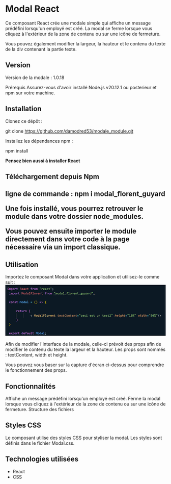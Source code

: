 <h1>Modal React</h1>

Ce composant React crée une modale simple qui affiche un message prédéfini lorsqu'un employé est créé. La modal se ferme lorsque vous cliquez à l'extérieur de la zone de contenu ou sur une icône de fermeture.

Vous pouvez également modifier la largeur, la hauteur et le contenu du texte de la div contenant
la partie texte.

<h2>Version</h2> 

Version de la modale : 1.0.18

Prérequis
Assurez-vous d'avoir installé Node.js v20.12.1 ou posterieur et npm sur votre machine.

<h2>Installation</h2>
Clonez ce dépôt :

git clone https://github.com/damodred53/modale_module.git

Installez les dépendances npm :

npm install

<strong>Pensez bien aussi à installer React</strong>

<h2>Téléchargement depuis Npm<h2>

ligne de commande : npm i modal_florent_guyard

Une fois installé, vous pourrez retrouver le module dans votre dossier node_modules.

Vous pouvez ensuite importer le module directement dans votre code à la page nécessaire via un import classique.

<h2>Utilisation</h2>
Importez le composant Modal dans votre application et utilisez-le comme suit :

<img src="https://github.com/damodred53/modale_module/blob/main/sample_modale.png"/>

Afin de modifier l'interface de la modale, celle-ci prévoit des props afin de modifier le contenu du texte
la largeur et la hauteur. Les props sont nommés : textContent, width et height. 

Vous pouvez vous baser sur la capture d'écran ci-dessus pour comprendre le fonctionnement des props.

<h2>Fonctionnalités</h2>

Affiche un message prédéfini lorsqu'un employé est créé.
Ferme la modal lorsque vous cliquez à l'extérieur de la zone de contenu ou sur une icône de fermeture.
Structure des fichiers

<h2>Styles CSS</h2>

Le composant utilise des styles CSS pour styliser la modal. Les styles sont définis dans le fichier Modal.css.

<h2>Technologies utilisées</h2>

<ul>
  <li>React</li>
  <li>CSS</li>
</ul>


